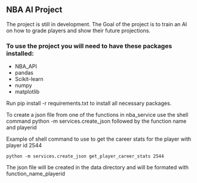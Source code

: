 ## NBA AI Project

The project is still in development.
The Goal of the project is to train an AI on how to grade players and show their future projections.

### To use the project you will need to have these packages installed:
- NBA_API
- pandas
- Scikit-learn 
- numpy
- matplotlib

Run pip install -r requirements.txt to install all necessary packages.  

To create a json file from one of the functions in nba_service use the shell command python -m services.create_json followed by the function name and playerid

Example of shell command to use to get the career stats for the player with player id 2544

```shell
python -m services.create_json get_player_career_stats 2544
```

The json file will be created in the data directory and will be formated with function_name_playerid
